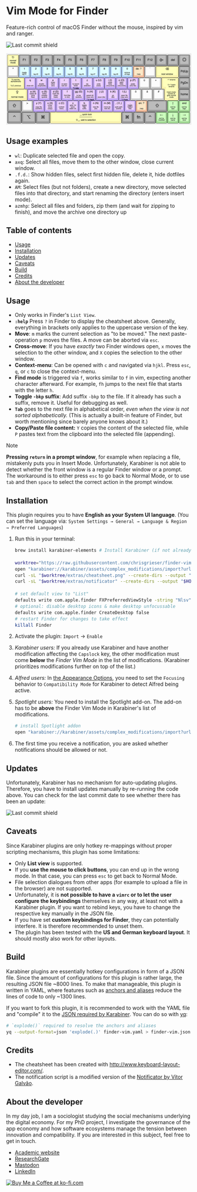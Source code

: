 # Vim Mode for Finder
Feature-rich control of macOS Finder without the mouse, inspired by vim and
ranger.

![Last commit shield](https://img.shields.io/github/last-commit/chrisgrieser/finder-vim-mode?style=plastic)

![Finder vim cheatsheet](./extras/cheatsheet.png)

## Usage examples
- `wl`: Duplicate selected file and open the copy.
- `axq`: Select all files, move them to the other window, close current window.
- `.f.d.`: Show hidden files, select first hidden file, delete it, hide dotfiles
  again.
- `AM`: Select files (but not folders), create a new directory, move selected
  files into that directory, and start renaming the directory (enters insert
  mode).
- `azmhp`: Select all files and folders, zip them (and wait for zipping to
  finish), and move the archive one directory up

## Table of contents

<!-- toc -->

- [Usage](#usage)
- [Installation](#installation)
- [Updates](#updates)
- [Caveats](#caveats)
- [Build](#build)
- [Credits](#credits)
- [About the developer](#about-the-developer)

<!-- tocstop -->

## Usage
- Only works in Finder's `List View`.
- __`:help`__ Press `?` in Finder to display the cheatsheet above. Generally,
  everything in brackets only applies to the uppercase version of the key.
- __Move__: `m` marks the current selection as "to be moved." The next
  paste-operation `p` moves the files. A move can be aborted via `esc`.
- __Cross-move__: If you have *exactly* two Finder windows open, `x` moves the
  selection to the other window, and `X` copies the selection to the other
  window.
- __Context-menu__: Can be opened with `c` and navigated via `hjkl`. Press
  `esc`, `q`, or `c` to close the context-menu.
- __Find mode__ is triggered via `f`, works similar to `f` in vim, expecting
  another character afterward. For example, `fh` jumps to the next file that
  starts with the letter `h`.
- __Toggle `-bkp` suffix__: Add suffix `-bkp` to the file. If it already has
  such a suffix, remove it. Useful for debugging as well.
- __`Tab`__ goes to the next file in alphabetical order, *even when the view is
  not sorted alphabetically.* (This is actually a built-in feature of Finder,
  but worth mentioning since barely anyone knows about it.)
- __Copy/Paste file content:__ `Y` copies the content of the selected file, while
  `P` pastes text from the clipboard into the selected file (appending).

> [!NOTE]
> __Pressing `return` in a prompt window__, for example when replacing a file,
> mistakenly puts you in Insert Mode. Unfortunately, Karabiner is not able to
> detect whether the front window is a regular Finder window or a prompt. The
> workaround is to either press `esc` to go back to Normal Mode, or to use `tab`
> and then `space` to select the correct action in the prompt window.

## Installation
This plugin requires you to have __English as your System UI language__. (You
can set the language via: `System Settings → General → Language & Region →
Preferred Languages`)

1. Run this in your terminal:

    ```bash
    brew install karabiner-elements # Install Karabiner (if not already installed)

    worktree="https://raw.githubusercontent.com/chrisgrieser/finder-vim-mode/main"
    open "karabiner://karabiner/assets/complex_modifications/import?url=$worktree/finder-vim.json"
    curl -sL "$worktree/extras/cheatsheet.png" --create-dirs --output "$HOME/.config/karabiner/assets/finder-vim-mode/cheatsheet.png"
    curl -sL "$worktree/extras/notificator" --create-dirs --output "$HOME/.config/karabiner/assets/finder-vim-mode/notificator"

    # set default view to "List"
    defaults write com.apple.finder FXPreferredViewStyle -string "Nlsv"
    # optional: disable desktop icons & make desktop unfocussable
    defaults write com.apple.finder CreateDesktop false
    # restart Finder for changes to take effect
    killall Finder
    ```

2. Activate the plugin: `Import` → `Enable`
3. *Karabiner users:* If you already use Karabiner and have another modification
   affecting the `Capslock` key, the other modification must come __below__ the
   *Finder Vim Mode* in the list of modifications. (Karabiner prioritizes
   modifications further on top of the list.)
   <!-- LTeX: enabled=false -->
4. *Alfred users:* In [the Appearance
   Options](https://www.alfredapp.com/help/appearance/#options), you need to set
   the `Focusing` behavior to `Compatibility Mode` for Karabiner to detect
   Alfred being active.
   <!-- LTeX: enabled=true -->
5. *Spotlight users:* You need to install the Spotlight add-on. The add-on has to
   be __above__ the Finder Vim Mode in Karabiner's list of modifications.

    ```bash
    # install Spotlight addon
    open "karabiner://karabiner/assets/complex_modifications/import?url=https://raw.githubusercontent.com/chrisgrieser/finder-vim-mode/main/addons/finder-vim-spotlight-addon.json"
    ```

6. The first time you receive a notification, you are asked whether
   notifications should be allowed or not.

## Updates
Unfortunately, Karabiner has no mechanism for auto-updating plugins. Therefore,
you have to install updates manually by re-running the code above. You can check
for the last commit date to see whether there has been an update:

![Last commit shield](https://img.shields.io/github/last-commit/chrisgrieser/finder-vim-mode?style=plastic)

## Caveats
Since Karabiner plugins are only hotkey re-mappings without proper scripting
mechanisms, this plugin has some limitations:
- Only __List view__ is supported.
- If you __use the mouse to click buttons__, you can end up in the wrong mode.
  In that case, you can press `esc` to get back to Normal Mode.
- File selection dialogues from other apps (for example to upload a file in the
  browser) are not supported.
- Unfortunately, it is __not possible to have a `vimrc` or to let the user
  configure the keybindings__ themselves in any way, at least not with a
  Karabiner plugin. If you want to rebind keys, you have to change the
  respective key manually in the JSON file.
- If you have set __custom keybindings for Finder__, they can potentially
  interfere. It is therefore recommended to unset them.
- The plugin has been tested with the __US and German keyboard layout__. It
  should mostly also work for other layouts.

## Build
Karabiner plugins are essentially hotkey configurations in form of a JSON file.
Since the amount of configurations for this plugin is rather large, the
resulting JSON file ~8000 lines. To make that manageable, this plugin is written
in YAML, where features such as [anchors and
aliases](https://www.linode.com/docs/guides/yaml-anchors-aliases-overrides-extensions/)
reduce the lines of code to only ~1300 lines.

If you want to fork this plugin, it is recommended to work with the YAML file
and "compile" it to the [JSON required by
Karabiner](https://karabiner-elements.pqrs.org/docs/json/complex-modifications-manipulator-definition/).
You can do so with [yq](https://github.com/mikefarah/yq):

```bash
# `explode()` required to resolve the anchors and aliases
yq --output-format=json 'explode(.)' finder-vim.yaml > finder-vim.json
```

## Credits
- The cheatsheet has been created with <http://www.keyboard-layout-editor.com/>.
- The notification script is a modified version of the [Notificator by Vítor
  Galvão](https://github.com/vitorgalvao/notificator).

<!-- vale Google.FirstPerson = NO -->
## About the developer
In my day job, I am a sociologist studying the social mechanisms underlying the
digital economy. For my PhD project, I investigate the governance of the app
economy and how software ecosystems manage the tension between innovation and
compatibility. If you are interested in this subject, feel free to get in touch.

- [Academic website](https://chris-grieser.de/)
- [ResearchGate](https://www.researchgate.net/profile/Christopher-Grieser)
- [Mastodon](https://pkm.social/@pseudometa)
- [LinkedIn](https://www.linkedin.com/in/christopher-grieser-ba693b17a/)

<a href='https://ko-fi.com/Y8Y86SQ91' target='_blank'> <img height='36'
style='border:0px;height:36px;' src='https://cdn.ko-fi.com/cdn/kofi1.png?v=3'
border='0' alt='Buy Me a Coffee at ko-fi.com' /></a>
